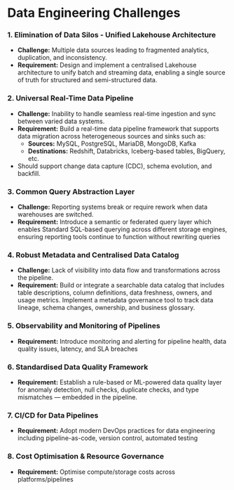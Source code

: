 # Data Engineering Challenges

### 1. Elimination of Data Silos - Unified Lakehouse Architecture

- **Challenge:** Multiple data sources leading to fragmented analytics, duplication, and inconsistency.
- **Requirement:** Design and implement a centralised Lakehouse architecture to unify batch and streaming data, enabling a single source of truth for structured and semi-structured data.

### 2. Universal Real-Time Data Pipeline

- **Challenge:** Inability to handle seamless real-time ingestion and sync between varied data systems.
- **Requirement:** Build a real-time data pipeline framework that supports data migration across heterogeneous sources and sinks such as:
	- **Sources:** MySQL, PostgreSQL, MariaDB, MongoDB, Kafka
	- **Destinations:** Redshift, Databricks, Iceberg-based tables, BigQuery, etc.
- Should support change data capture (CDC), schema evolution, and backfill.

### 3. Common Query Abstraction Layer

- **Challenge:** Reporting systems break or require rework when data warehouses are switched.
- **Requirement:** Introduce a semantic or federated query layer which enables Standard SQL-based querying across different storage engines, ensuring reporting tools continue to function without rewriting queries

### 4. Robust Metadata and Centralised Data Catalog

- **Challenge:** Lack of visibility into data flow and transformations across the pipeline.
- **Requirement:** Build or integrate a searchable data catalog that includes table descriptions, column definitions, data freshness, owners, and usage metrics. Implement a metadata governance tool to track data lineage, schema changes, ownership, and business glossary.

### 5. Observability and Monitoring of Pipelines

- **Requirement:** Introduce monitoring and alerting for pipeline health, data quality issues, latency, and SLA breaches

### 6. Standardised Data Quality Framework

- **Requirement:** Establish a rule-based or ML-powered data quality layer for anomaly detection, null checks, duplicate checks, and type mismatches — embedded in the pipeline.

### 7. CI/CD for Data Pipelines

- **Requirement:** Adopt modern DevOps practices for data engineering including pipeline-as-code, version control, automated testing

### 8. Cost Optimisation & Resource Governance

- **Requirement:** Optimise compute/storage costs across platforms/pipelines

